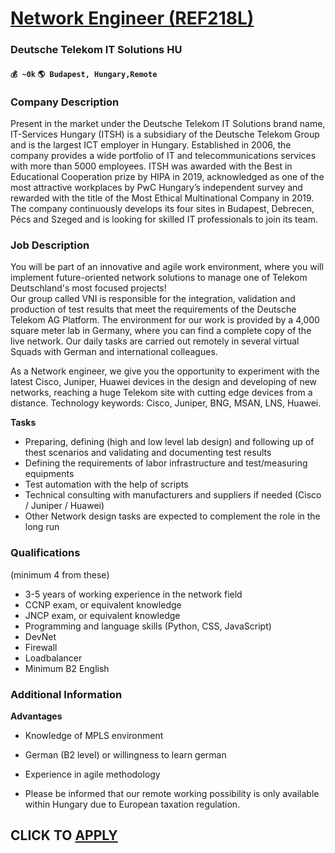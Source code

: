 # [Network Engineer (REF218L)](https://www.remotewlb.com/apply/network-engineer-ref218l-59476)  
### Deutsche Telekom IT Solutions HU  
#### `💰 ~0k` `🌎 Budapest, Hungary,Remote`  

### Company Description

Present in the market under the Deutsche Telekom IT Solutions brand name, IT-Services Hungary (ITSH) is a subsidiary of the Deutsche Telekom Group and is the largest ICT employer in Hungary. Established in 2006, the company provides a wide portfolio of IT and telecommunications services with more than 5000 employees. ITSH was awarded with the Best in Educational Cooperation prize by HIPA in 2019, acknowledged as one of the most attractive workplaces by PwC Hungary’s independent survey and rewarded with the title of the Most Ethical Multinational Company in 2019. The company continuously develops its four sites in Budapest, Debrecen, Pécs and Szeged and is looking for skilled IT professionals to join its team.

### Job Description

You will be part of an innovative and agile work environment, where you will implement future-oriented network solutions to manage one of Telekom Deutschland's most focused projects!  
Our group called VNI is responsible for the integration, validation and production of test results that meet the requirements of the Deutsche Telekom AG Platform. The environment for our work is provided by a 4,000 square meter lab in Germany, where you can find a complete copy of the live network. Our daily tasks are carried out remotely in several virtual Squads with German and international colleagues.

As a Network engineer, we give you the opportunity to experiment with the latest Cisco, Juniper, Huawei devices in the design and developing of new networks, reaching a huge Telekom site with cutting edge devices from a distance. Technology keywords: Cisco, Juniper, BNG, MSAN, LNS, Huawei.

**Tasks**

  * Preparing, defining (high and low level lab design) and following up of thest scenarios and validating and documenting test results
  * Defining the requirements of labor infrastructure and test/measuring equipments
  * Test automation with the help of scripts
  * Technical consulting with manufacturers and suppliers if needed (Cisco / Juniper / Huawei)
  * Other Network design tasks are expected to complement the role in the long run

### Qualifications

(minimum 4 from these)

  * 3-5 years of working experience in the network field
  * CCNP exam, or equivalent knowledge
  * JNCP exam, or equivalent knowledge
  * Programming and language skills (Python, CSS, JavaScript)
  * DevNet
  * Firewall
  * Loadbalancer
  * Minimum B2 English

### Additional Information

 **Advantages**

  * Knowledge of MPLS environment
  * German (B2 level) or willingness to learn german
  * Experience in agile methodology

* Please be informed that our remote working possibility is only available within Hungary due to European taxation regulation.

  
## CLICK TO [APPLY](https://www.remotewlb.com/apply/network-engineer-ref218l-59476)

